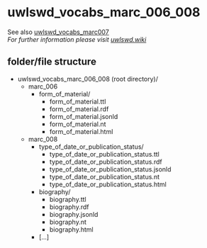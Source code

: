 # uwlswd_vocabs_marc_006_008
See also [uwlswd_vocabs_marc007](https://github.com/uwlib-cams/uwlswd_vocabs_marc_007)   
*For further information please visit [uwlswd.wiki](https://github.com/uwlib-cams/uwlswd/wiki)*  

## folder/file structure
- uwlswd_vocabs_marc_006_008 (root directory)/
  - marc_006
    - form_of_material/
      - form_of_material.ttl
      - form_of_material.rdf
      - form_of_material.jsonld
      - form_of_material.nt
      - form_of_material.html
  - marc_008
    - type_of_date_or_publication_status/  
      - type_of_date_or_publication_status.ttl  
      - type_of_date_or_publication_status.rdf  
      - type_of_date_or_publication_status.jsonld
      - type_of_date_or_publication_status.nt
      - type_of_date_or_publication_status.html
    - biography/  
      - biography.ttl
      - biography.rdf
      - biography.jsonld
      - biography.nt
      - biography.html
    - [...]
